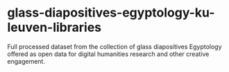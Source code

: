 # glass-diapositives-egyptology-ku-leuven-libraries
Full processed dataset from the collection of glass diapositives Egyptology offered as open data for digital humanities research and other creative engagement. 
